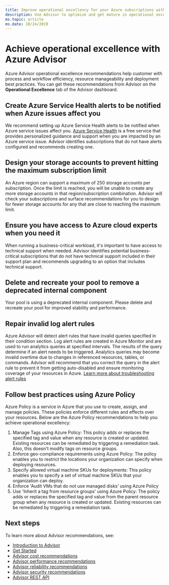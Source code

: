 ```yaml
---
title: Improve operational excellency for your Azure subscriptions with Azure Advisor
description: Use Advisor to optimize and get mature in operational excellence for your Azure subscriptions
ms.topic: article
ms.date: 10/24/2019
---
```


# Achieve operational excellence with Azure Advisor

Azure Advisor operational excellence recommendations help customer with process and workflow efficiency, resource manageability and deployment best practices. You can get these recommendations from Advisor on the **Operational Excellence** tab of the Advisor dashboard.

## Create Azure Service Health alerts to be notified when Azure issues affect you

We recommend setting up Azure Service Health alerts to be notified when Azure service issues affect you. [Azure Service Health](https://azure.microsoft.com/features/service-health/) is a free service that provides personalized guidance and support when you are impacted by an Azure service issue. Advisor identifies subscriptions that do not have alerts configured and recommends creating one.


## Design your storage accounts to prevent hitting the maximum subscription limit

An Azure region can support a maximum of 250 storage accounts per subscription. Once the limit is reached, you will be unable to create any more storage accounts in that region/subscription combination. Advisor will check your subscriptions and surface recommendations for you to design for fewer storage accounts for any that are close to reaching the maximum limit.

## Ensure you have access to Azure cloud experts when you need it

When running a business-critical workload, it's important to have access to technical support when needed. Advisor identifies potential business-critical subscriptions that do not have technical support included in their support plan and recommends upgrading to an option that includes technical support.

## Delete and recreate your pool to remove a deprecated internal component

Your pool is using a deprecated internal component. Please delete and recreate your pool for improved stability and performance.

## Repair invalid log alert rules

Azure Advisor will detect alert rules that have invalid queries specified in their condition section. 
Log alert rules are created in Azure Monitor and are used to run analytics queries at specified intervals. The results of the query determine if an alert needs to be triggered. Analytics queries may become invalid overtime due to changes in referenced resources, tables, or commands. Advisor will recommend that you correct the query in the alert rule to prevent it from getting auto-disabled and ensure monitoring coverage of your resources in Azure. [Learn more about troubleshooting alert rules](https://aka.ms/aa_logalerts_queryrepair)

## Follow best practices using Azure Policy

Azure Policy is a service in Azure that you use to create, assign, and manage policies. These policies enforce different rules and effects over your resources. Below are the Azure Policy recommendations to help you achieve operational excellency: 
1. Manage Tags using Azure Policy: This policy adds or replaces the specified tag and value when any resource is created or updated. Existing resources can be remediated by triggering a remediation task. Also, this doesn't modify tags on resource groups.
2. Enforce geo-compliance requirements using Azure Policy: The policy enables you to restrict the locations your organization can specify when deploying resources. 
3. Specify allowed virtual machine SKUs for deployments: This policy enables you to specify a set of virtual machine SKUs that your organization can deploy.
4. Enforce 'Audit VMs that do not use managed disks' using Azure Policy
5. Use 'Inherit a tag from resource groups' using Azure Policy: The policy adds or replaces the specified tag and value from the parent resource group when any resource is created or updated. Existing resources can be remediated by triggering a remediation task.

## Next steps

To learn more about Advisor recommendations, see:
* [Introduction to Advisor](advisor-overview.md)
* [Get Started](advisor-get-started.md)
* [Advisor cost recommendations](advisor-cost-recommendations.md)
* [Advisor performance recommendations](advisor-performance-recommendations.md)
* [Advisor reliability recommendations](advisor-high-availability-recommendations.md)
* [Advisor security recommendations](advisor-security-recommendations.md)
* [Advisor REST API](https://docs.microsoft.com/rest/api/advisor/)
